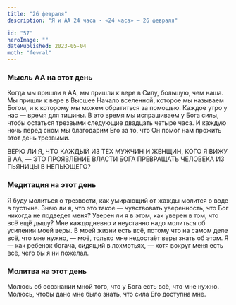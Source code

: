 ```yaml
---
title: "26 февраля"
description: "Я и АА 24 часа - «24 часа» — 26 февраля"

id: "57"
heroImage: ""
datePublished: 2023-05-04
moth: "fevral"
---
```


### Мысль АА на этот день

Когда мы пришли в АА, мы пришли к вере в Силу, большую, чем наша. Мы пришли к
вере в Высшее Начало вселенной, которое мы называем Богом, и к которому мы
можем обратиться за помощью. Каждое утро у нас — время для тишины. В это время
мы испрашиваем у Бога силы, чтобы остаться трезвыми следующие двадцать четыре
часа. И каждую ночь перед сном мы благодарим Его за то, что Он помог нам
прожить этот день трезвыми.

ВЕРЮ ЛИ Я, ЧТО КАЖДЫЙ ИЗ ТЕХ МУЖЧИН И ЖЕНЩИН, КОГО Я ВИЖУ В АА, — ЭТО
ПРОЯВЛЕНИЕ ВЛАСТИ БОГА ПРЕВРАЩАТЬ ЧЕЛОВЕКА ИЗ ПЬЯНИЦЫ В НЕПЬЮЩЕГО?

### Медитация на этот день

Я буду молиться о трезвости, как умирающий от жажды молится о воде в пустыне.
Знаю ли я, что это такое — чувствовать уверенность, что Бог никогда не
подведет меня? Уверен ли я в этом, как уверен в том, что всё ещё дышу? Мне
каждодневно и неустанно надо молиться об усилении моей веры. В моей жизни есть
всё, потому что на самом деле всё, что мне нужно, — моё, только мне недостаёт
веры знать об этом. Я — как ребенок богача, сидящий в лохмотьях, — хотя вокруг
меня есть всё, чего бы я ни пожелал.

### Молитва на этот день

Молюсь об осознании мной того, что у Бога есть всё, что мне нужно. Молюсь,
чтобы дано мне было знать, что сила Его доступна мне.
